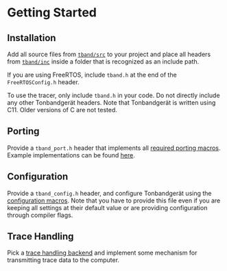 # Getting Started

## Installation

Add all source files from [`tband/src`](https://github.com/schilkp/Tonbandgeraet/tree/main/tband/src) to your project
and place all headers from [`tband/inc`](https://github.com/schilkp/Tonbandgeraet/tree/main/tband/inc) inside a folder
that is recognized as an include path.

If you are using FreeRTOS, include `tband.h` at the end of the `FreeRTOSConfig.h` header.

To use the tracer, only include `tband.h` in your code. Do not directly include any other Tonbandgerät headers.
Note that Tonbandgerät is written using C11. Older versions of C are not tested.

## Porting
Provide a `tband_port.h` header that implements all [required porting macros](./porting.md). Example implementations
can be found [here](https://github.com/schilkp/Tonbandgeraet/tree/main/tband/portable).

## Configuration

Provide a `tband_config.h` header, and configure Tonbandgerät using the [configuration macros](./config.md). Note that you
have to provide this file even if you are keeping all settings at their default value or are providing configuration through
compiler flags.

## Trace Handling

Pick a [trace handling backend](./handling.md) and implement some mechanism for transmitting trace data to the computer.

